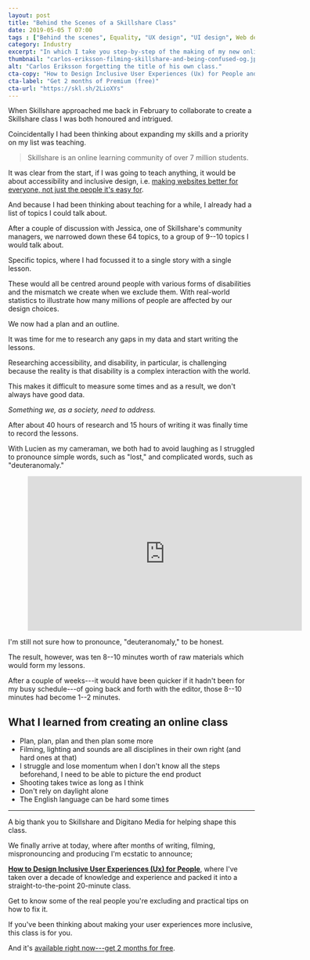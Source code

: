 ```yaml
---
layout: post
title: "Behind the Scenes of a Skillshare Class"
date: 2019-05-05 T 07:00
tags : ["Behind the scenes", Equality, "UX design", "UI design", Web design, Accessibility, Inclusive design, Skillshare, Education]
category: Industry
excerpt: "In which I take you step-by-step of the making of my new online class where I teach inclusive user experience (UX) design."
thumbnail: "carlos-eriksson-filming-skillshare-and-being-confused-og.jpg"
alt: "Carlos Eriksson forgetting the title of his own class."
cta-copy: "How to Design Inclusive User Experiences (Ux) for People and thousands of other classes"
cta-label: "Get 2 months of Premium (free)"
cta-url: "https://skl.sh/2LioXYs"
---
```

When Skillshare approached me back in February to collaborate to create a Skillshare class I was both honoured and intrigued.

Coincidentally I had been thinking about expanding my skills and a priority on my list was teaching.

> Skillshare is an online learning community of over 7 million students.

It was clear from the start, if I was going to teach anything, it would be about accessibility and inclusive design, i.e. [making websites better for everyone, not just the people it's easy for][what-i-do].

And because I had been thinking about teaching for a while, I already had a list of topics I could talk about.

After a couple of discussion with Jessica, one of Skillshare's community managers, we narrowed down these 64 topics, to a group of 9--10 topics I would talk about.

Specific topics, where I had focussed it to a single story with a single lesson.

These would all be centred around people with various forms of disabilities and the mismatch we create when we exclude them. With real-world statistics to illustrate how many millions of people are affected by our design choices.

<p data-pullquote="We both had to avoid laughing as I struggled to pronounce simple words."></p>

We now had a plan and an outline.

It was time for me to research any gaps in my data and start writing the lessons.

Researching accessibility, and disability, in particular, is challenging because the reality is that disability is a complex interaction with the world.

This makes it difficult to measure some times and as a result, we don't always have good data.

*Something we, as a society, need to address.*

After about 40 hours of research and 15 hours of writing it was finally time to record the lessons.

With Lucien as my cameraman, we both had to avoid laughing as I struggled to pronounce simple words, such as "lost," and complicated words, such as "deuteranomaly."

<figure class="media-video">
<iframe width="560" height="315" src="https://www.youtube.com/embed/9KwbSc5LYh8" frameborder="0" allow="accelerometer; autoplay; encrypted-media; gyroscope; picture-in-picture" allowfullscreen></iframe>
</figure>

I'm still not sure how to pronounce, "deuteranomaly," to be honest.

The result, however, was ten 8--10 minutes worth of raw materials which would form my lessons.

After a couple of weeks---it would have been quicker if it hadn't been for my busy schedule---of going back and forth with the editor, those 8--10 minutes had become 1--2 minutes.

## What I learned from creating an online class

- Plan, plan, plan and then plan some more
- Filming, lighting and sounds are all disciplines in their own right (and hard ones at that)
- I struggle and lose momentum when I don't know all the steps beforehand, I need to be able to picture the end product
- Shooting takes twice as long as I think
- Don't rely on daylight alone
- The English language can be hard some times

***

A big thank you to Skillshare and Digitano Media for helping shape this class.

We finally arrive at today, where after months of writing, filming, mispronouncing and producing I'm ecstatic to announce;

**[How to Design Inclusive User Experiences (Ux) for People][skillshare]**, where I've taken over a decade of knowledge and experience and packed it into a straight-to-the-point 20-minute class.

Get to know some of the real people you're excluding and practical tips on how to fix it.

If you've been thinking about making your user experiences more inclusive, this class is for you.

And it's [available right now---get 2 months for free][skillshare].

[what-i-do]: /blog/this-is-how-you-tell-a-computer-which-place-to-go-to
[skillshare]: https://skl.sh/2LioXYs
